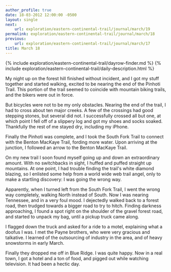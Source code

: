 ```yaml
---
author_profile: true
date: 18-03-2012 12:00:00 -0500
layout: single
next:
    url: exploration/eastern-continental-trail/journal/march/19
permalink: exploration/eastern-continental-trail/journal/march/18
previous:
    url: exploration/eastern-continental-trail/journal/march/17
title: March 18
---
```

{% include exploration/eastern-continental-trail/dayrow-finder.md %}
{% include exploration/eastern-continental-trail/daily-description.html %}

My night up on the forest hill finished without incident, and I got my stuff together and started walking, excited to be nearing the end of the Pinhoti Trail. This portion of the trail seemed to coincide with mountain biking trails, and the bikers were out in force.

But bicycles were not to be my only obstacles. Nearing the end of the trail, I had to cross about ten major creeks. A few of the crossings had good stepping stones, but several did not. I successfully crossed all but one, at which point I fell off of a slippery log and got my shoes and socks soaked. Thankfully the rest of me stayed dry, including my iPhone.

Finally the Pinhoti was complete, and I took the South Fork Trail to connect with the Benton MacKaye Trail, fording more water. Upon arriving at the junction, I followed an arrow to the Benton MacKaye Trail.

On my new trail I soon found myself going up and down an extraordinary amount. With no switchbacks in sight, I huffed and puffed straight up mountains. At one point, I had trouble finding the trail's white diamond blazing, so I enlisted some help from a world wide web trail angel, only to make a startling discovery: I was going the wrong way.

Apparently, when I turned left from the South Fork Trail, I went the wrong way completely, walking North instead of South. Now I was nearing Tennessee, and in a very foul mood. I dejectedly walked back to a forest road, then trudged towards a bigger road to try to hitch. Finding darkness approaching, I found a spot right on the shoulder of the gravel forest road, and started to unpack my bag, until a pickup truck came along.

I flagged down the truck and asked for a ride to a motel, explaining what a doofus I was. I met the Payne brothers, who were very gracious and talkative. I learned of the outsourcing of industry in the area, and of heavy snowstorms in early March.

Finally they dropped me off in Blue Ridge. I was quite happy. Now in a real town, I got a hotel and a ton of food, and pigged out while watching television. It had been a hectic day.
